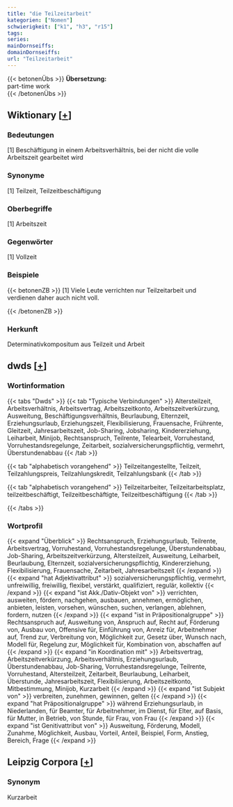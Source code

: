 ```yaml
---
title: "die Teilzeitarbeit"
kategorien: ["Nomen"]
schwierigkeit: ["k1", "h3", "r15"]
tags:
series:
mainDornseiffs:
domainDornseiffs:
url: "Teilzeitarbeit"
---
```


{{< betonenÜbs >}}
**Übersetzung:**  
part-time work  
{{< /betonenÜbs >}}

## Wiktionary [[+](https://de.wiktionary.org/wiki/Teilzeitarbeit)]

### Bedeutungen
[1] Beschäftigung in einem Arbeitsverhältnis, bei der nicht die volle Arbeitszeit gearbeitet wird  

### Synonyme
[1] Teilzeit, Teilzeitbeschäftigung  

### Oberbegriffe
[1] Arbeitszeit  

### Gegenwörter
[1] Vollzeit  

### Beispiele
{{< betonenZB >}}
[1] Viele Leute verrichten nur Teilzeitarbeit und verdienen daher auch nicht voll.  

{{< /betonenZB >}}
### Herkunft
Determinativkompositum aus Teilzeit und Arbeit  



## dwds [[+](https://www.dwds.de/wb/Teilzeitarbeit)]

### Wortinformation
{{< tabs "Dwds" >}}
{{< tab "Typische Verbindungen" >}}
Altersteilzeit, Arbeitsverhältnis, Arbeitsvertrag, Arbeitszeitkonto, Arbeitszeitverkürzung, Ausweitung, Beschäftigungsverhältnis, Beurlaubung, Elternzeit, Erziehungsurlaub, Erziehungszeit, Flexibilisierung, Frauensache, Frührente, Gleitzeit, Jahresarbeitszeit, Job-Sharing, Jobsharing, Kindererziehung, Leiharbeit, Minijob, Rechtsanspruch, Teilrente, Telearbeit, Vorruhestand, Vorruhestandsregelunge, Zeitarbeit, sozialversicherungspflichtig, vermehrt, Überstundenabbau
{{< /tab >}}

{{< tab "alphabetisch vorangehend" >}}
Teilzeitangestellte, Teilzeit, Teilzahlungspreis, Teilzahlungskredit, Teilzahlungsbank
{{< /tab >}}

{{< tab "alphabetisch vorangehend" >}}
Teilzeitarbeiter, Teilzeitarbeitsplatz, teilzeitbeschäftigt, Teilzeitbeschäftigte, Teilzeitbeschäftigung
{{< /tab >}}

{{< /tabs >}}

### Wortprofil
{{< expand "Überblick" >}} Rechtsanspruch, Erziehungsurlaub, Teilrente, Arbeitsvertrag, Vorruhestand, Vorruhestandsregelunge, Überstundenabbau, Job-Sharing, Arbeitszeitverkürzung, Altersteilzeit, Ausweitung, Leiharbeit, Beurlaubung, Elternzeit, sozialversicherungspflichtig, Kindererziehung, Flexibilisierung, Frauensache, Zeitarbeit, Jahresarbeitszeit {{< /expand >}}
{{< expand "hat Adjektivattribut" >}} sozialversicherungspflichtig, vermehrt, unfreiwillig, freiwillig, flexibel, verstärkt, qualifiziert, regulär, kollektiv {{< /expand >}}
{{< expand "ist Akk./Dativ-Objekt von" >}} verrichten, ausweiten, fördern, nachgehen, ausbauen, annehmen, ermöglichen, anbieten, leisten, vorsehen, wünschen, suchen, verlangen, ablehnen, fordern, nutzen {{< /expand >}}
{{< expand "ist in Präpositionalgruppe" >}} Rechtsanspruch auf, Ausweitung von, Anspruch auf, Recht auf, Förderung von, Ausbau von, Offensive für, Einführung von, Anreiz für, Arbeitnehmer auf, Trend zur, Verbreitung von, Möglichkeit zur, Gesetz über, Wunsch nach, Modell für, Regelung zur, Möglichkeit für, Kombination von, abschaffen auf {{< /expand >}}
{{< expand "in Koordination mit" >}} Arbeitsvertrag, Arbeitszeitverkürzung, Arbeitsverhältnis, Erziehungsurlaub, Überstundenabbau, Job-Sharing, Vorruhestandsregelunge, Teilrente, Vorruhestand, Altersteilzeit, Zeitarbeit, Beurlaubung, Leiharbeit, Überstunde, Jahresarbeitszeit, Flexibilisierung, Arbeitszeitkonto, Mitbestimmung, Minijob, Kurzarbeit {{< /expand >}}
{{< expand "ist Subjekt von" >}} verbreiten, zunehmen, gewinnen, gelten {{< /expand >}}
{{< expand "hat Präpositionalgruppe" >}} während Erziehungsurlaub, in Niederlanden, für Beamter, für Arbeitnehmer, im Dienst, für Elter, auf Basis, für Mutter, in Betrieb, von Stunde, für Frau, von Frau {{< /expand >}}
{{< expand "ist Genitivattribut von" >}} Ausweitung, Förderung, Modell, Zunahme, Möglichkeit, Ausbau, Vorteil, Anteil, Beispiel, Form, Anstieg, Bereich, Frage {{< /expand >}}

## Leipzig Corpora [[+](https://corpora.uni-leipzig.de/en/res?word=Teilzeitarbeit&corpusId=deu_newscrawl-public_2018)]


### Synonym
Kurzarbeit

